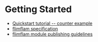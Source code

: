 
# Getting Started

- [Quickstart tutorial -- counter example](/tutorials/quick-start-counter.md)
- [flimflam specification](/specification.md)
- [flimflam module publishing guidelines](/guidelines.md)
